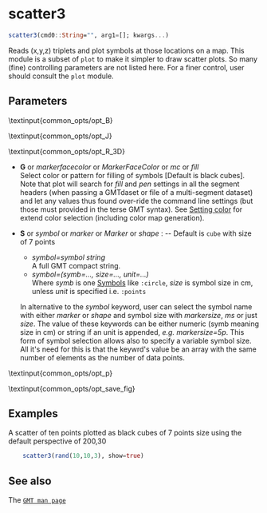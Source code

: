 # scatter3

```julia
scatter3(cmd0::String="", arg1=[]; kwargs...)
```

Reads (x,y,z) triplets and plot symbols at those locations on a map. This module is a subset of `plot` to make
it simpler to draw scatter plots. So many (fine) controlling parameters are not listed here. For a
finer control, user should consult the `plot` module.

Parameters
----------

\textinput{common_opts/opt_B}

\textinput{common_opts/opt_J}

\textinput{common_opts/opt_R_3D}

- **G** or *markerfacecolor* or *MarkerFaceColor* or *mc* or *fill*\
   Select color or pattern for filling of symbols [Default is black cubes]. Note that plot will search for *fill*
   and *pen* settings in all the segment headers (when passing a GMTdaset or file of a multi-segment dataset)
   and let any values thus found over-ride the command line settings (but those must provided in the terse GMT
   syntax). See [Setting color](@ref) for extend color selection (including color map generation).

- **S** or *symbol* or *marker* or *Marker* or *shape* : --  Default is `cube` with size of 7 points
   - *symbol=symbol string*\
      A full GMT compact string.
   - *symbol=(symb=..., size=..., unit=...)*\
      Where *symb* is one [Symbols](@ref) like `:circle`, *size* is
      symbol size in cm, unless *unit* is specified i.e. `:points`

   In alternative to the *symbol* keyword, user can select the symbol name with either *marker* or *shape*
   and symbol size with *markersize*, *ms* or just *size*. The value of these keywords can be either numeric
   (symb meaning size in cm) or string if an unit is appended, *e.g.*  *markersize=5p*. This form of symbol
   selection allows also to specify a variable symbol size. All it's need for this is that the keywrd's value
   be an array with the same number of elements as the number of data points. 

\textinput{common_opts/opt_p}

\textinput{common_opts/opt_save_fig}

Examples
--------

A scatter of ten points plotted as black cubes of 7 points size using the default perspective of 200,30

```julia
    scatter3(rand(10,10,3), show=true)
```

See also
--------

The [`GMT man page`](http://docs.generic-mapping-tools.org/latest/plot.html)